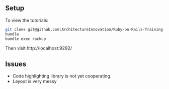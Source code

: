 ## Setup

To view the tutorials:

```bash
git clone git@github.com:ArchitectureInnovation/Ruby-on-Rails-Training.git
bundle
bundle exec rackup
```

Then visit http://localhost:9292/

## Issues

* Code highlighting library is not yet cooperating.
* Layout is very messy